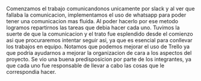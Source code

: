 Comenzamos el trabajo comunicandonos unicamente por slack y al ver que fallaba la comunicacion, implementamos el uso de whatsapp para poder tener una comunicacion mas fluida. Al poder hacerlo por ese metodo logramos repartirnos las tareas que debia hacer cada uno.
Tuvimos la suerte de que la comunicacion y el trato fue esplendido desde el comienzo asi que procuraremos intentar seguir asi, ya que es esencial para conllevar los trabajos en equipo.
Notamos que podemos mejorar el uso de Trello ya que podria ayudarnos a mejorar la organizacion de cara a los aspectos del proyecto.
Se vio una buena predisposicion por parte de los integrantes, ya que cada uno fue responsable de llevar a cabo las cosas que le correspondia hacer.
